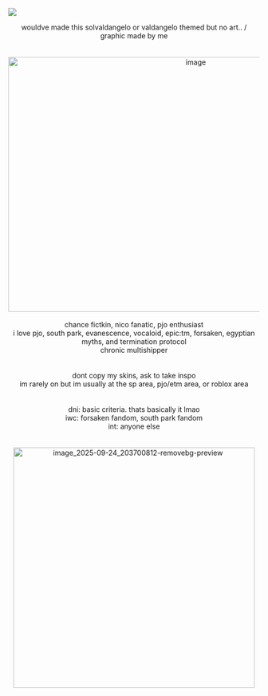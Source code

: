![](https://komarev.com/ghpvc/?username=niccoloangelo&label=half+bloods&style=plastic)
<br/>
<div align="center"> wouldve made this solvaldangelo or valdangelo themed but no art.. / graphic made by me </div>
<br/>
<br/>
<div align="center"> <img width="736" height="511" alt="image" src="https://github.com/user-attachments/assets/e1ff3c52-a2bd-47fa-a3bd-b5a7cf2fece6" /> </div>
<br/>
<div align="center"> chance fictkin, nico fanatic, pjo enthusiast </div>
<div align="center"> i love pjo, south park, evanescence, vocaloid, epic:tm, forsaken, egyptian myths, and termination protocol </div>
<div align="center"> chronic multishipper </div>
<br/>
<br/>
<div align="center"> dont copy my skins, ask to take inspo </div>
<div align="center"> im rarely on but im usually at the sp area, pjo/etm area, or roblox area </div>
<br/>
<br/>
<div align="center"> dni: basic criteria. thats basically it lmao </div>
<div align="center"> iwc: forsaken fandom, south park fandom </div>
<div align="center"> int: anyone else </div>
<br/>
<br/>
<div align="center"> <img width="484" height="482" alt="image_2025-09-24_203700812-removebg-preview" src="https://github.com/user-attachments/assets/01b0e68f-dd28-42d8-be9f-80a58928d4c6" /> </div>
